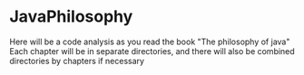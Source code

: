 # JavaPhilosophy

Here will be a code analysis as you read the book "The philosophy of java"
Each chapter will be in separate directories, and there will also be combined directories by chapters if necessary
